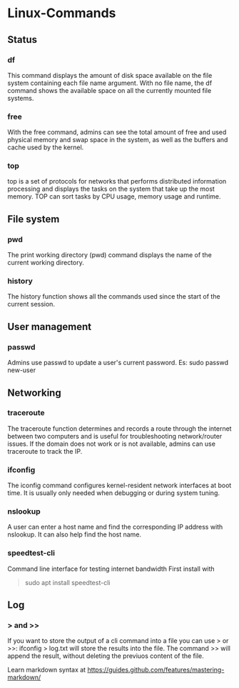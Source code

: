 # Linux-Commands

## Status
### df
This command displays the amount of disk space available on the file system containing each file name argument. 
With no file name, the df command shows the available space on all the currently mounted file systems.
### free
With the free command, admins can see the total amount of free and used physical memory and swap space in the system, as well as the buffers and cache used by the kernel.
### top
top is a set of protocols for networks that performs distributed information processing and displays the tasks on the system that take up the most memory. 
TOP can sort tasks by CPU usage, memory usage and runtime.

## File system
### pwd
The print working directory (pwd) command displays the name of the current working directory.
### history
The history function shows all the commands used since the start of the current session.

## User management
### passwd
Admins use passwd to update a user's current password.
Es: sudo passwd new-user

## Networking
### traceroute
The traceroute function determines and records a route through the internet between two computers and is useful for troubleshooting network/router issues. 
If the domain does not work or is not available, admins can use traceroute to track the IP.
### ifconfig
The iconfig command configures kernel-resident network interfaces at boot time. 
It is usually only needed when debugging or during system tuning.
### nslookup
A user can enter a host name and find the corresponding IP address with nslookup. 
It can also help find the host name.
### speedtest-cli
Command line interface for testing internet bandwidth
First install with
> sudo apt install speedtest-cli


## Log
### > and >>
If you want to store the output of a cli command into a file you can use > or >>:
ifconfig > log.txt
will store the results into the file.
The command >> will append the result, without deleting the previuos content of the file.



Learn markdown syntax at https://guides.github.com/features/mastering-markdown/
